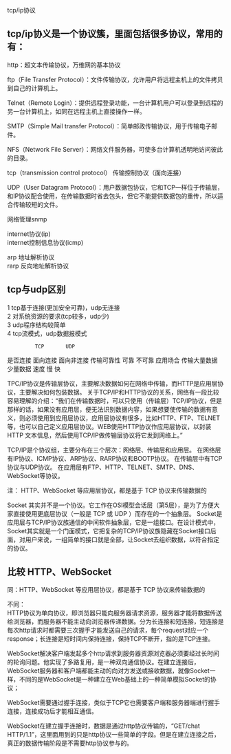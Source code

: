 tcp/ip协议

tcp/ip协义是一个协议簇，里面包括很多协议，常用的有：
------------
http：超文本传输协议，万维网的基本协议  

ftp（File Transfer Protocol）：文件传输协议，允许用户将远程主机上的文件拷贝到自己的计算机上。 

Telnet（Remote Login）：提供远程登录功能，一台计算机用户可以登录到远程的另一台计算机上，如同在远程主机上直接操作一样。 

SMTP（Simple Mail transfer Protocol）：简单邮政传输协议，用于传输电子邮件。 

NFS（Network File Server）：网络文件服务器，可使多台计算机透明地访问彼此的目录。 

tcp（transmission control protocol） 传输控制协议（面向连接）  

UDP（User Datagram Protocol）：用户数据包协议，它和TCP一样位于传输层，和IP协议配合使用，在传输数据时省去包头，但它不能提供数据包的重传，所以适合传输较短的文件。

网络管理snmp  

internet协议(ip)  
internet控制信息协议(icmp)  

arp 地址解析协议  
rarp 反向地址解析协议  

  
  


tcp与udp区别
--------------
1 tcp基于连接(更加安全可靠)，udp无连接  
2 对系统资源的要求(tcp较多，udp少)  
3 udp程序结构较简单  
4 tcp流模式，udp数据报模式  

             TCP       UDP 
是否连接     面向连接   面向非连接 
传输可靠性     可靠      不可靠 
应用场合    传输大量数据  少量数据 
速度          慢          快



TPC/IP协议是传输层协议，主要解决数据如何在网络中传输，而HTTP是应用层协议，主要解决如何包装数据。
关于TCP/IP和HTTP协议的关系，网络有一段比较容易理解的介绍：“我们在传输数据时，可以只使用（传输层）TCP/IP协议，但是那样的话，如果没有应用层，便无法识别数据内容，如果想要使传输的数据有意义，则必须使用到应用层协议，应用层协议有很多，比如HTTP、FTP、TELNET等，也可以自己定义应用层协议。WEB使用HTTP协议作应用层协议，以封装HTTP 文本信息，然后使用TCP/IP做传输层协议将它发到网络上。”

TCP/IP是个协议组，主要分布在三个层次：网络层、传输层和应用层。
在网络层有IP协议、ICMP协议、ARP协议、RARP协议和BOOTP协议。
在传输层中有TCP协议与UDP协议。
在应用层有FTP、HTTP、TELNET、SMTP、DNS、WebSocket等协议。



注：
HTTP、WebSocket 等应用层协议，都是基于 TCP 协议来传输数据的

Socket 其实并不是一个协议。它工作在OSI模型会话层（第5层），是为了方便大家直接使用更底层协议（一般是 TCP 或 UDP ）而存在的一个抽象层。
Socket是应用层与TCP/IP协议族通信的中间软件抽象层，它是一组接口。在设计模式中，Socket其实就是一个门面模式，它把复杂的TCP/IP协议族隐藏在Socket接口后面，对用户来说，一组简单的接口就是全部，让Socket去组织数据，以符合指定的协议。



比较 HTTP、WebSocket 
-----------------
同：HTTP、WebSocket 等应用层协议，都是基于 TCP 协议来传输数据的  

不同：  
HTTP协议为单向协议，即浏览器只能向服务器请求资源，服务器才能将数据传送给浏览器，而服务器不能主动向浏览器传递数据。分为长连接和短连接，短连接是每次http请求时都需要三次握手才能发送自己的请求，每个request对应一个response；长连接是短时间内保持连接，保持TCP不断开，指的是TCP连接。  

WebSocket解决客户端发起多个http请求到服务器资源浏览器必须要经过长时间的轮询问题。他实现了多路复用，是一种双向通信协议。在建立连接后，WebSocket服务器和客户端都能主动的向对方发送或接收数据，就像Socket一样，不同的是WebSocket是一种建立在Web基础上的一种简单模拟Socket的协议；     

WebSocket需要通过握手连接，类似于TCP它也需要客户端和服务器端进行握手连接，连接成功后才能相互通信。

WebSocket在建立握手连接时，数据是通过http协议传输的，“GET/chat HTTP/1.1”，这里面用到的只是http协议一些简单的字段。但是在建立连接之后，真正的数据传输阶段是不需要http协议参与的。  
























